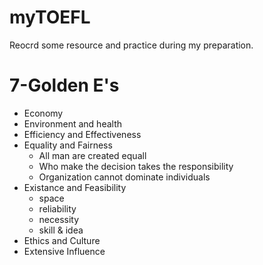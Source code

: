 # myTOEFL
Reocrd some resource and practice during my preparation.

# 7-Golden E's
- Economy
- Environment and health
- Efficiency and Effectiveness
- Equality and Fairness
  - All man are created equall
  - Who make the decision takes the responsibility
  - Organization cannot dominate individuals
- Existance and Feasibility
  - space 
  - reliability
  - necessity
  - skill & idea
- Ethics and Culture
- Extensive Influence
